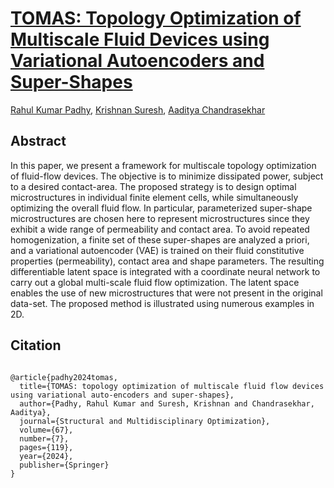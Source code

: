 # [TOMAS: Topology Optimization of Multiscale Fluid Devices using Variational Autoencoders and Super-Shapes](https://link.springer.com/article/10.1007/s00158-024-03835-6)

[Rahul Kumar Padhy](https://sites.google.com/view/rahulkp/home), [Krishnan Suresh](https://directory.engr.wisc.edu/me/faculty/suresh_krishnan),  [Aaditya Chandrasekhar](https://www.aadityacs.com/)



## Abstract

In this paper, we present a framework for multiscale topology optimization of fluid-flow devices. The objective is to minimize dissipated power, subject to a desired contact-area. The proposed strategy is to design optimal microstructures in individual finite element cells, while simultaneously optimizing the overall fluid flow. In particular, parameterized super-shape microstructures are chosen here to represent microstructures since they exhibit a wide range of permeability and contact area. To avoid repeated homogenization, a finite set of these super-shapes are analyzed a priori, and a variational autoencoder (VAE) is trained on their fluid constitutive properties (permeability), contact area and shape parameters. The resulting differentiable latent space is integrated with a coordinate neural network to carry out a global multi-scale fluid flow optimization. The latent space enables the use of new microstructures that were not present in the original data-set. The proposed method is illustrated using numerous examples in 2D.

## Citation

```

@article{padhy2024tomas,
  title={TOMAS: topology optimization of multiscale fluid flow devices using variational auto-encoders and super-shapes},
  author={Padhy, Rahul Kumar and Suresh, Krishnan and Chandrasekhar, Aaditya},
  journal={Structural and Multidisciplinary Optimization},
  volume={67},
  number={7},
  pages={119},
  year={2024},
  publisher={Springer}
}
```

